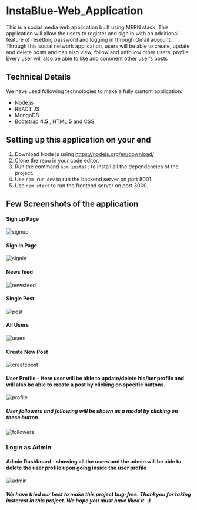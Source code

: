 # InstaBlue-Web_Application
This is a social media web application built using MERN stack. This application will allow the users to register and sign in with an additional feature of resetting password and logging in through Gmail account. Through this social network application, users will be able to create, update and delete posts and can also view, follow and unfollow other users’ profile. Every user will also be able to like and comment other user’s posts

## Technical Details
We have used following technologies to make a fully custom application:
* Node.js
* REACT JS
* MongoDB
* Bootstrap **4.5** , HTML **5** and CSS

## Setting up this application on your end

1. Download Node js using https://nodejs.org/en/download/
2. Clone the repo in your code editor.
3. Run the command ```npm install``` to install all the dependencies of the project.
4. Use ```npm run dev``` to run the backend server on port 8001.
5. Use ```npm start``` to run the frontend server on port 3000.
    
## Few Screenshots of the application

#### Sign up Page 

![signup](https://user-images.githubusercontent.com/61121109/84681264-4dc01d00-af4d-11ea-9291-c10459f2fcb0.png)


#### Sign in Page 

![signin](https://user-images.githubusercontent.com/61121109/84681277-5153a400-af4d-11ea-8ec5-1f5310c89182.png)


#### News feed 

![newsfeed](https://user-images.githubusercontent.com/61121109/84681283-531d6780-af4d-11ea-918f-a3b6763f3618.png)



#### Single Post  

![post](https://user-images.githubusercontent.com/61121109/84681296-56b0ee80-af4d-11ea-9f42-a6bcbed98942.png)


#### All Users  

![users](https://user-images.githubusercontent.com/61121109/84681289-54e72b00-af4d-11ea-9803-44a7085cd51b.png)


#### Create New Post

![createpost](https://user-images.githubusercontent.com/61121109/84681306-5add0c00-af4d-11ea-9718-e6df7f98a720.png)


#### User Profile - Here user will be able to update/delete his/her profile and will also be able to create a post by clicking on specific buttons.  

![profile](https://user-images.githubusercontent.com/61121109/84681300-57e21b80-af4d-11ea-8d1d-b5dd6804c91f.png)


##### User followers and following will be shown as a modal by clicking on these button

![followers](https://user-images.githubusercontent.com/61121109/84681303-59abdf00-af4d-11ea-9bfa-39c95542f803.png)


### Login as Admin

#### Admin Dashboard - showing all the users and the admin will be able to delete the user profile upon going inside the user profile

![admin](https://user-images.githubusercontent.com/61121109/84681312-5c0e3900-af4d-11ea-84e1-21fa5de180cf.png)


##### We have tried our best to make this project bug-free. Thankyou for taking insterest in this project. We hope you must have liked it. :) 


